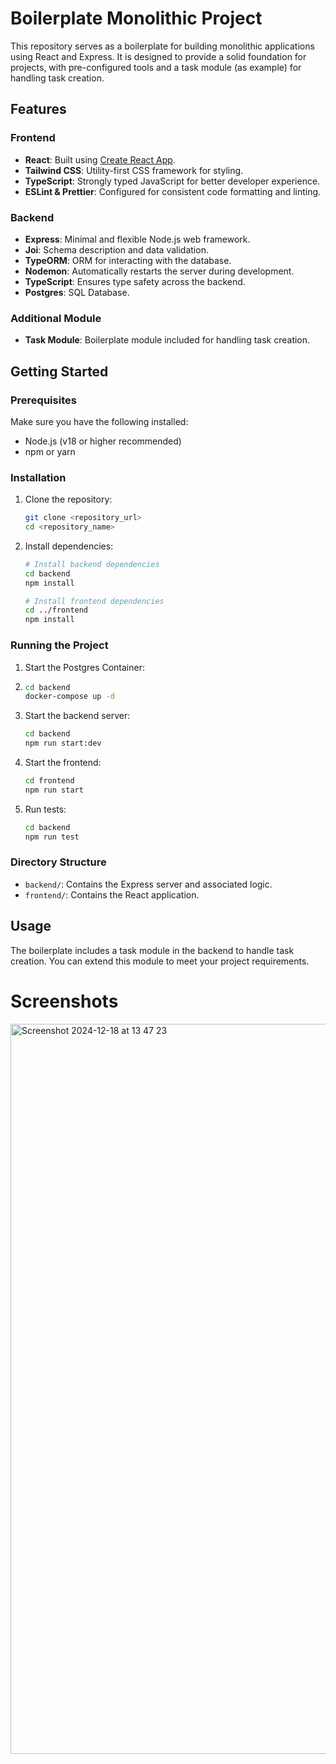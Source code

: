 # Boilerplate Monolithic Project

This repository serves as a boilerplate for building monolithic applications using React and Express. It is designed to provide a solid foundation for projects, with pre-configured tools and a task module (as example) for handling task creation.

## Features

### Frontend
- **React**: Built using [Create React App](https://create-react-app.dev/).
- **Tailwind CSS**: Utility-first CSS framework for styling.
- **TypeScript**: Strongly typed JavaScript for better developer experience.
- **ESLint & Prettier**: Configured for consistent code formatting and linting.

### Backend
- **Express**: Minimal and flexible Node.js web framework.
- **Joi**: Schema description and data validation.
- **TypeORM**: ORM for interacting with the database.
- **Nodemon**: Automatically restarts the server during development.
- **TypeScript**: Ensures type safety across the backend.
- **Postgres**: SQL Database.

### Additional Module
- **Task Module**: Boilerplate module included for handling task creation.

## Getting Started

### Prerequisites
Make sure you have the following installed:
- Node.js (v18 or higher recommended)
- npm or yarn

### Installation
1. Clone the repository:
   ```bash
   git clone <repository_url>
   cd <repository_name>
   ```

2. Install dependencies:
   ```bash
   # Install backend dependencies
   cd backend
   npm install

   # Install frontend dependencies
   cd ../frontend
   npm install
   ```

### Running the Project

1. Start the Postgres Container:

2. ```bash
   cd backend
   docker-compose up -d
   ```
3. Start the backend server:
   ```bash
   cd backend
   npm run start:dev
   ```

4. Start the frontend:
   ```bash
   cd frontend
   npm run start
   ```
5. Run tests:
   ```bash
   cd backend
   npm run test
   ```


### Directory Structure
- `backend/`: Contains the Express server and associated logic.
- `frontend/`: Contains the React application.

## Usage
The boilerplate includes a task module in the backend to handle task creation. You can extend this module to meet your project requirements.

# Screenshots
<img width="1168" alt="Screenshot 2024-12-18 at 13 47 23" src="https://github.com/user-attachments/assets/aea2491a-07f9-43fa-b466-96abda4e07e2" />
